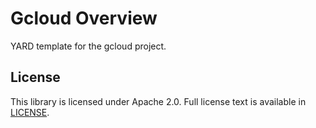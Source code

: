 # Gcloud Overview

YARD template for the gcloud project.

## License

This library is licensed under Apache 2.0. Full license text is
available in [LICENSE](LICENSE).
